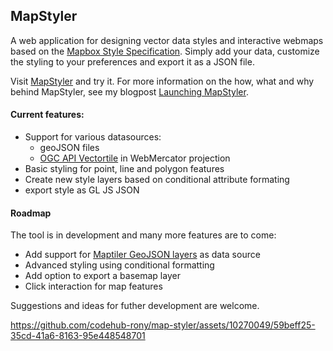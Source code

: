 ## MapStyler

A web application for designing vector data styles and interactive webmaps based on the [Mapbox Style Specification](https://docs.mapbox.com/mapbox-gl-js/style-spec/). Simply add your data, customize the styling to your preferences and export it as a JSON file. 

Visit [MapStyler](https://mapstyler.com) and try it. For more information on the how, what and why behind MapStyler, see my blogpost [Launching MapStyler](https://www.oneprojectatatime.nl/launching-mapstyler/).

#### Current features:
-  Support for various datasources:
    - geoJSON files
    - [OGC API Vectortile](https://github.com/opengeospatial/ogcapi-tiles) in WebMercator projection
-  Basic styling for point, line and polygon features
-  Create new style layers based on conditional attribute formating
-  export style as GL JS JSON

#### Roadmap
The tool is in development and many more features are to come:
- Add support for [Maptiler GeoJSON layers](https://docs.maptiler.com/sdk-js/examples/geojson-polygon/) as data source
- Advanced styling using conditional formatting
- Add option to export a basemap layer
- Click interaction for map features

Suggestions and ideas for futher development are welcome. 


https://github.com/codehub-rony/map-styler/assets/10270049/59beff25-35cd-41a6-8163-95e448548701

